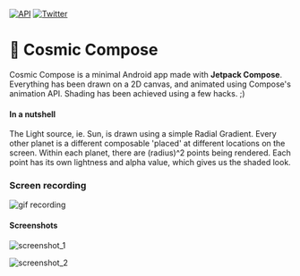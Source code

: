 [![API](https://img.shields.io/badge/API-21%2B-orange?style=for-the-badge)](https://android-arsenal.com/api?level=21) [![Twitter](https://img.shields.io/badge/twitter-thelumiereguy-blue?style=for-the-badge)](https://twitter.com/thelumiereguy)

# 🎨 Cosmic Compose

Cosmic Compose is a minimal Android app made with **Jetpack Compose**. Everything has been drawn on
a 2D canvas, and animated using Compose's animation API. Shading has been achieved using a few
hacks. ;)

#### In a nutshell

The Light source, ie. Sun, is drawn using a simple Radial Gradient. Every other planet is a
different composable 'placed' at different locations on the screen. Within each planet, there are
(radius)^2 points being rendered. Each point has its own lightness and alpha value, which gives us
the shaded look.

### Screen recording

![gif recording](https://user-images.githubusercontent.com/46375353/158436551-7361844e-f706-4e9d-b9cc-78f23ac112fd.gif)

#### Screenshots

![screenshot_1](https://user-images.githubusercontent.com/46375353/158436963-f0c4e357-6f67-41f2-bb18-5800ebbc9e81.jpeg)

![screenshot_2](https://user-images.githubusercontent.com/46375353/158436971-22f8f770-dfef-4095-8c5a-3745244268f0.jpeg)


